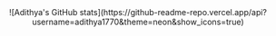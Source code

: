 <center>
![Adithya's GitHub stats](https://github-readme-repo.vercel.app/api?username=adithya1770&theme=neon&show_icons=true)
</center>
<!---
adithya1770/adithya1770 is a ✨ special ✨ repository because its `README.md` (this file) appears on your GitHub profile.
You can click the Preview link to take a look at your changes.
--->
